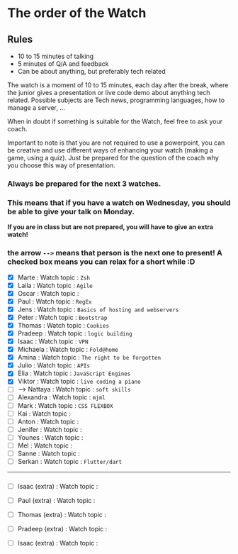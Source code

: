 # The order of the Watch
## Rules
* 10 to 15 minutes of talking
* 5 minutes of Q/A and feedback
* Can be about anything, but preferably tech related


The watch is a moment of 10 to 15 minutes, each day after the break, where the junior gives a presentation or live code demo about anything tech related.
Possible subjects are Tech news, programming languages, how to manage a server, ...

When in doubt if something is suitable for the Watch, feel free to ask your coach.

Important to note is that you are not required to use a powerpoint, you can be creative and use different ways of enhancing your watch (making a game, using a quiz). Just be prepared for the question of the coach why you choose this way of presentation.

### Always be prepared for the next 3 watches.
### This means that if you have a watch on Wednesday, you should be able to give your talk on Monday.
**If you are in class but are not prepared, you will have to give an extra watch!**

### the arrow `-->` means that person is the next one to present! A checked box means you can relax for a short while :D

- [x] Marte  : Watch topic : `Zsh`
- [x] Laila : Watch topic : `Agile`
- [x] Oscar : Watch topic : 
- [x] Paul : Watch topic : `RegEx`
- [x] Jens : Watch topic : `Basics of hosting and webservers`
- [x] Peter : Watch topic : `Bootstrap`
- [x] Thomas : Watch topic : `Cookies` 
- [x] Pradeep : Watch topic : `logic building`
- [x] Isaac : Watch topic : `VPN`
- [x] Michaela : Watch topic : `Fold@home`
- [x] Amina : Watch topic : `The right to be forgotten`
- [x] Julio : Watch topic : `APIs`
- [x] Elia : Watch topic : `JavaScript Engines`
- [x] Viktor : Watch topic : `live coding a piano`
- [ ] --> Nattaya : Watch topic : `soft skills`
- [ ] Alexandra : Watch topic : `mjml`
- [ ] Mark : Watch topic : `CSS FLEXBOX`
- [ ] Kai : Watch topic : 
- [ ] Anton : Watch topic : 
- [ ] Jenifer : Watch topic : 
- [ ] Younes : Watch topic : 
- [ ] Mel : Watch topic : 
- [ ] Sanne : Watch topic : 
- [ ] Serkan : Watch topic : `Flutter/dart`
 ---

###
- [ ] Isaac (extra) : Watch topic :
- [ ] Paul (extra) : Watch topic :
- [ ] Thomas (extra) : Watch topic :
- [ ] Pradeep (extra) : Watch topic :
- [ ] Isaac (extra) : Watch topic : 


